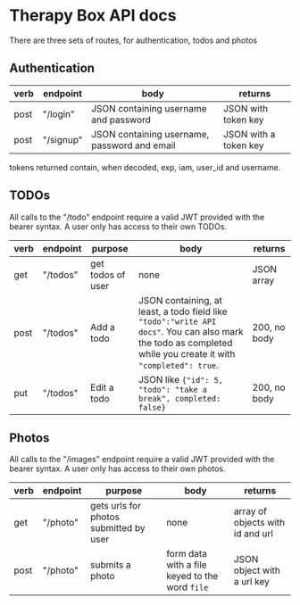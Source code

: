 # Therapy Box API docs

There are three sets of routes, for authentication, todos and photos

## Authentication

|verb|endpoint|body|returns|
|-----|-------|----|-------|
|post|"/login"|JSON containing username and password|JSON with token key|
| post | "/signup" | JSON containing username, password and email | JSON with a token key |

tokens returned contain, when decoded, exp, iam, user_id and username.

## TODOs

All calls to the "/todo" endpoint require a valid JWT provided with the bearer syntax. A user only has access to their own TODOs.

|verb|endpoint|purpose|body|returns|
|----|--------|-------|----|-------|
|get|"/todos"|get todos of user|none|JSON array| 
|post|"/todos"|Add a todo |JSON containing, at least, a todo field like `"todo":"write API docs"`. You can also mark the todo as completed while you create it with `"completed": true`. | 200, no body |
|put|"/todos"| Edit a todo |JSON like `{"id": 5, "todo": "take a break", completed: false}`|200, no body |

## Photos

All calls to the "/images" endpoint require a valid JWT provided with the bearer syntax. A user only has access to their own photos.

|verb|endpoint|purpose|body|returns|
|-|-|-|-|-|
|get|"/photo"|gets urls for photos submitted by user|none|array of objects with id and url|
|post|"/photo"|submits a photo|form data with a file keyed to the word `file`|JSON object with a url key